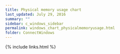 ```yaml
---
title: Physical memory usage chart
last_updated: July 29, 2016
summary: ""
sidebar: c_windows_sidebar
permalink: windows_chart_physicalmemoryusage.html
folder: ConnectWindows
---
```





{% include links.html %}
